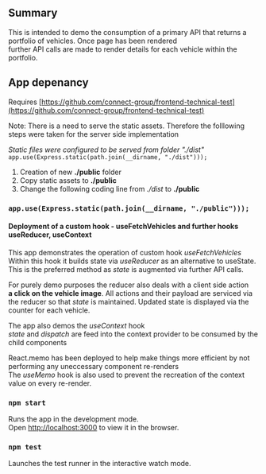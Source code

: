 ## Summary

This is intended to demo the consumption of a primary API that returns a portfolio of vehicles. Once page has been rendered<br>
further API calls are made to render details for each vehicle within the portfolio.

## App depenancy

Requires [https://github.com/connect-group/frontend-technical-test](https://github.com/connect-group/frontend-technical-test)

Note: There is a need to serve the static assets. Therefore the folllowing steps were taken for the server side implementation

_Static files were configured to be served from folder "./dist"_<br>
`app.use(Express.static(path.join(__dirname, "./dist")));`

1. Creation of new **./public** folder
2. Copy static assets to **./public**
3. Change the following coding line from _./dist_ to **./public**

### `app.use(Express.static(path.join(__dirname, "./public")));`

#### Deployment of a custom hook - useFetchVehicles and further hooks useReducer, useContext

This app demonstrates the operation of custom hook _useFetchVehicles_ <br>
Within this hook it builds state via _useReducer_ as an alternative to useState. <br>
This is the preferred method as _state_ is augmented via further API calls.<br>

For purely demo purposes the reducer also deals with a client side action<br>
**a click on the vehicle image**. All actions and their payload are serviced via<br>
the reducer so that _state_ is maintained. Updated state is displayed via the counter for each vehicle.

The app also demos the _useContext_ hook<br>
_state_ and _dispatch_ are feed into the context provider to be consumed by the child components<br>

React.memo has been deployed to help make things more efficient by not performing any uneccessary component re-renders<br>
The _useMemo_ hook is also used to prevent the recreation of the context value on every re-render.

### `npm start`

Runs the app in the development mode.<br>
Open [http://localhost:3000](http://localhost:3000) to view it in the browser.

### `npm test`

Launches the test runner in the interactive watch mode.<br>
